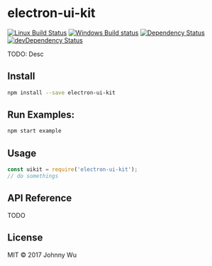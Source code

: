 # electron-ui-kit

[![Linux Build Status](https://travis-ci.org/electron-utils/electron-ui-kit.svg?branch=master)](https://travis-ci.org/electron-utils/electron-ui-kit)
[![Windows Build status](https://ci.appveyor.com/api/projects/status/ym6vcqcpqmv3dd34?svg=true)](https://ci.appveyor.com/project/jwu/electron-ui-kit)
[![Dependency Status](https://david-dm.org/electron-utils/electron-ui-kit.svg)](https://david-dm.org/electron-utils/electron-ui-kit)
[![devDependency Status](https://david-dm.org/electron-utils/electron-ui-kit/dev-status.svg)](https://david-dm.org/electron-utils/electron-ui-kit#info=devDependencies)

TODO: Desc

## Install

```bash
npm install --save electron-ui-kit
```

## Run Examples:

```bash
npm start example
```

## Usage

```javascript
const uikit = require('electron-ui-kit');
// do somethings
```

## API Reference

TODO

## License

MIT © 2017 Johnny Wu
